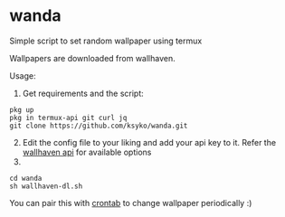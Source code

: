 # wanda
Simple script to set random wallpaper using termux

Wallpapers are downloaded from wallhaven.

Usage:

1. Get requirements and the script:
```
pkg up
pkg in termux-api git curl jq
git clone https://github.com/ksyko/wanda.git
```
2. Edit the config file to your liking and add your api key to it. Refer the [wallhaven api](https://wallhaven.cc/help/api#search) for available options
3. 
```
cd wanda
sh wallhaven-dl.sh
```

You can pair this with [crontab](https://github.com/termux/termux-app/issues/1091#issuecomment-809069738) to change wallpaper periodically :)
